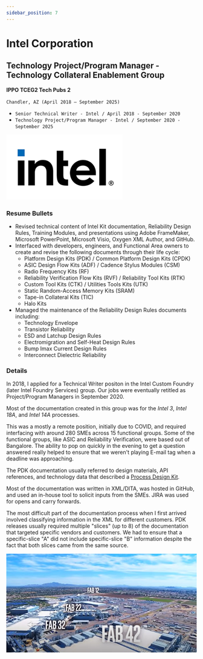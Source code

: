 ```yaml
---
sidebar_position: 7
---
```


# Intel Corporation
## Technology Project/Program Manager - Technology Collateral Enablement Group
**IPPO TCEG2 Tech Pubs 2**

`Chandler, AZ (April 2018 – September 2025)`

- `Senior Technical Writer - Intel / April 2018 - September 2020`
- `Technology Project/Program Manager - Intel / September 2020 - September 2025`

![Intel New](../img/intel_new.png)

### Resume Bullets

- Revised technical content of Intel Kit documentation, Reliability Design Rules, Training Modules, and presentations
using Adobe FrameMaker, Microsoft PowerPoint, Microsoft Visio, Oxygen XML Author, and GitHub.
- Interfaced with developers, engineers, and Functional Area owners to create and revise the following documents
through their life cycle:
  - Platform Design Kits (PDK) / Common Platform Design Kits (CPDK)
  - ASIC Design Flow Kits (ADF) / Cadence Stylus Modules (CSM)
  - Radio Frequency Kits (RF)
  - Reliability Verification Flow Kits (RVF) / Reliability Tool Kits (RTK)
  - Custom Tool Kits (CTK) / Utilities Tools Kits (UTK)
  - Static Random-Access Memory Kits (SRAM)
  - Tape-in Collateral Kits (TIC)
  - Halo Kits
- Managed the maintenance of the Reliability Design Rules documents including:
  - Technology Envelope
  - Transistor Reliability
  - ESD and Latchup Design Rules
  - Electromigration and Self-Heat Design Rules
  - Bump Imax Current Design Rules
  - Interconnect Dielectric Reliability

### Details

In 2018, I applied for a Technical Writer positon in the Intel Custom Foundry (later Intel Foundry Services) group.  Our jobs were eventually retitled as Project/Program Managers in September 2020.

Most of the documentation created in this group was for the _Intel 3_, _Intel 18A_, and _Intel 14A_ processes.

This was a mostly a remote position, initially due to COVID, and required interfacing with around 280 SMEs across 15 functional groups.
Some of the functional groups, like ASIC and Reliability Verification, were based out of Bangalore.
The ability to pop on quickly in the evening to get a question answered really helped to ensure that we weren't playing E-mail tag when a deadline was approaching.

The PDK documentation usually referred to design materials, API references, and technology data that described a [Process Design Kit](https://en.wikipedia.org/wiki/Process_design_kit).

Most of the documentation was written in XML/DITA, was hosted in GitHub, and used an in-house tool to solicit inputs from the SMEs.
JIRA was used for opens and carry forwards.

The most difficult part of the documentation process when I first arrived involved classifying information in the XML for different customers.
PDK releases usually required multiple "slices" (up to 8) of the documentation that targeted specific vendors and customers.
We had to ensure that a specific-slice "A" did not include specific-slice "B" information despite the fact that both slices came from the same source.

![Fab](../img/fab.jpg)

